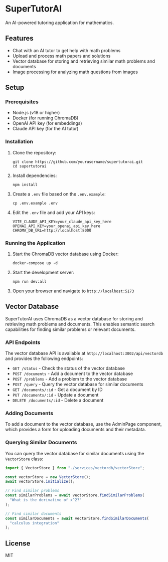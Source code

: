 # SuperTutorAI

An AI-powered tutoring application for mathematics.

## Features

- Chat with an AI tutor to get help with math problems
- Upload and process math papers and solutions
- Vector database for storing and retrieving similar math problems and documents
- Image processing for analyzing math questions from images

## Setup

### Prerequisites

- Node.js (v18 or higher)
- Docker (for running ChromaDB)
- OpenAI API key (for embeddings)
- Claude API key (for the AI tutor)

### Installation

1. Clone the repository:

   ```
   git clone https://github.com/yourusername/supertutorai.git
   cd supertutorai
   ```

2. Install dependencies:

   ```
   npm install
   ```

3. Create a `.env` file based on the `.env.example`:

   ```
   cp .env.example .env
   ```

4. Edit the `.env` file and add your API keys:
   ```
   VITE_CLAUDE_API_KEY=your_claude_api_key_here
   OPENAI_API_KEY=your_openai_api_key_here
   CHROMA_DB_URL=http://localhost:8000
   ```

### Running the Application

1. Start the ChromaDB vector database using Docker:

   ```
   docker-compose up -d
   ```

2. Start the development server:

   ```
   npm run dev:all
   ```

3. Open your browser and navigate to `http://localhost:5173`

## Vector Database

SuperTutorAI uses ChromaDB as a vector database for storing and retrieving math problems and documents. This enables semantic search capabilities for finding similar problems or relevant documents.

### API Endpoints

The vector database API is available at `http://localhost:3002/api/vectordb` and provides the following endpoints:

- `GET /status` - Check the status of the vector database
- `POST /documents` - Add a document to the vector database
- `POST /problems` - Add a problem to the vector database
- `POST /query` - Query the vector database for similar documents
- `GET /documents/:id` - Get a document by ID
- `PUT /documents/:id` - Update a document
- `DELETE /documents/:id` - Delete a document

### Adding Documents

To add a document to the vector database, use the AdminPage component, which provides a form for uploading documents and their metadata.

### Querying Similar Documents

You can query the vector database for similar documents using the `VectorStore` class:

```typescript
import { VectorStore } from "./services/vectordb/vectorStore";

const vectorStore = new VectorStore();
await vectorStore.initialize();

// Find similar problems
const similarProblems = await vectorStore.findSimilarProblems(
  "What is the derivative of x^2?"
);

// Find similar documents
const similarDocuments = await vectorStore.findSimilarDocuments(
  "calculus integration"
);
```

## License

MIT
